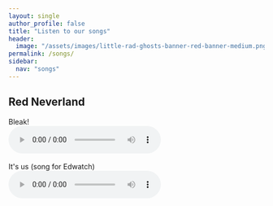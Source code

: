 ```yaml
---
layout: single
author_profile: false
title: "Listen to our songs"
header:
  image: "/assets/images/little-rad-ghosts-banner-red-banner-medium.png"
permalink: /songs/
sidebar:
  nav: "songs"
---
```


## Red Neverland

Bleak!
<br />
<audio controls>  
  <source src="https://raw.githubusercontent.com/ldaniel/littleradghosts/main/assets/songs/bleak.mp3" type="audio/mpeg">
Your browser does not support the audio element.
</audio> 
<br /><br />
It's us (song for Edwatch)
<br />
<audio controls>  
  <source src="https://raw.githubusercontent.com/ldaniel/littleradghosts/main/assets/songs/its-us-song-for-edwatch.mp3" type="audio/mpeg">
Your browser does not support the audio element.
</audio> 
